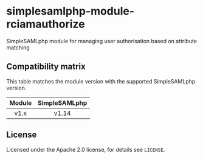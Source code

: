 # simplesamlphp-module-rciamauthorize
SimpleSAMLphp module for managing user authorisation based on attribute matching

## Compatibility matrix

This table matches the module version with the supported SimpleSAMLphp version.

| Module |  SimpleSAMLphp |
|:------:|:--------------:|
| v1.x   | v1.14          |

## License

Licensed under the Apache 2.0 license, for details see `LICENSE`.
